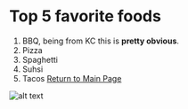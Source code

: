 # Top 5 favorite foods

1. BBQ, being from KC this is **pretty obvious**.
2. Pizza
3. Spaghetti
4. Suhsi
5. Tacos
[Return to Main Page](README.md)

![alt text](https://cdn.shopify.com/s/files/1/0818/5843/products/SlaughterhouseFive-Web.jpg?v=1527204128)
